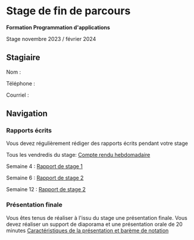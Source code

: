 # Stage de fin de parcours
**Formation Programmation d'applications**

Stage novembre 2023 / février 2024 
## Stagiaire
Nom :

Téléphone : 

Courriel :

## Navigation
### Rapports écrits
Vous devez régulièrement rédiger des rapports écrits pendant votre stage

Tous les vendredis du stage: [Compte rendu hebdomadaire](compteRenduHebdomadaire.md)

Semaine 4 : [Rapport de stage 1](rapport1.md)

Semaine 6 : [Rapport de stage 2](rapport2.md)

Semaine 12 : [Rapport de stage 2](rapport3.md)
### Présentation finale
Vous êtes tenus de réaliser à l'issu du stage une présentation finale. 
Vous devez réaliser un support de diaporama et une présentation orale de 20 minutes
[Caractéristiques de la présentation et barème de notation](PresentationFinStage-Modalites.pdf)
